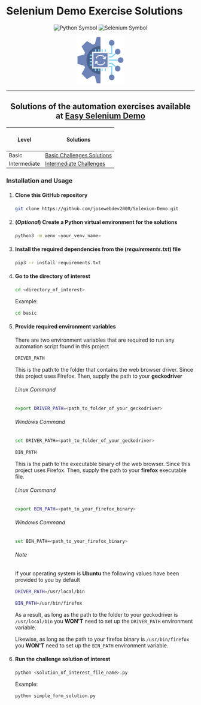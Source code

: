 # Selenium Demo Exercise Solutions

<p align="center">
<img src="https://upload.wikimedia.org/wikipedia/commons/thumb/c/c3/Python-logo-notext.svg/935px-Python-logo-notext.svg.png" width="40" alt="Python Symbol">

<img src="https://selenium-python.readthedocs.io/_static/logo.png" width="40" alt="Selenium Symbol">
</p>



<div align="center">
    <img src="./automation.png" alt="Automation Image">
</div>

---
<div align="center">
<h2>Solutions of the automation exercises available at 
    <a href="https://demo.seleniumeasy.com/" target="_blank">Easy Selenium Demo</a>
</h2>
</div>



<!-- Make a table linking levels and link toward solutions-->
<div align="center">
<table>
  <thead>
    <tr>
      <th><h4>Level</h4></th>
      <th><h4>Solutions</h4></th>
    </tr>
  </thead>
  <tbody>
    <tr>
      <td>Basic</td>
      <td><a href="./basic">Basic Challenges Solutions</a></td>
    </tr>
    <tr>
      <td>Intermediate</td>
      <td><a href="./intermediate">Intermediate Challenges</a></td>
    </tr>
  </tbody>
</table>
</div>



<!-- Make instructions on how to install and run the code-->
### Installation and Usage

1. #### Clone this GitHub repository
   
   ```bash
   git clone https://github.com/josewebdev2000/Selenium-Demo.git
   ```

2. #### (_Optional_) Create a Python virtual environment for the solutions
   
   ```bash
   python3 -m venv <your_venv_name>
   ```

3. #### Install the required dependencies from the (_requirements.txt_) file
   
   ```bash
   pip3 -r install requirements.txt
   ```

4. #### Go to the directory of interest
   
   ```bash
   cd <directory_of_interest>
   ```

   Example:
   ```bash
   cd basic
   ```

5. #### Provide required environment variables
   
   There are two environment variables that are required to run any automation script found in this project

   ```bash
   DRIVER_PATH
   ```

   This is the path to the folder that contains the web browser driver.
   Since this project uses Firefox. Then, supply the path to your <b>geckodriver</b>

   ###### Linux Command

   ```bash
   export DRIVER_PATH=<path_to_folder_of_your_geckodriver>
   ```

   ###### Windows Command

   ```bash
   set DRIVER_PATH=<path_to_folder_of_your_geckodriver>
   ```

   ```bash
   BIN_PATH
   ```

   This is the path to the executable binary of the web browser.
   Since this project uses Firefox. Then, supply the path to your <b>firefox</b> executable file.

   ###### Linux Command

   ```bash
   export BIN_PATH=<path_to_your_firefox_binary>
   ```

   ###### Windows Command

   ```bash
   set BIN_PATH=<path_to_your_firefox_binary>
   ```

   ###### Note

   If your operating system is <b>Ubuntu</b> the following values have been provided to you by default

   ```bash
   DRIVER_PATH=/usr/local/bin
   ```

   ```bash
   BIN_PATH=/usr/bin/firefox
   ```

   As a result, as long as the path to the folder to your geckodriver is <code>/usr/local/bin</code> you <b>WON'T</b> need to set up the <code>DRIVER_PATH</code> environment variable.

   Likewise, as long as the path to your firefox binary is <code>/usr/bin/firefox</code> you <b>WON'T</b> need to set up the <code>BIN_PATH</code> environment variable.

6. #### Run the challenge solution of interest
   
   ```bash
   python <solution_of_interest_file_name>.py
   ```

   Example:
   ```bash
   python simple_form_solution.py
   ```